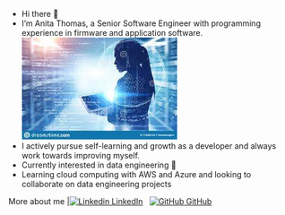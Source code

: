 - Hi there 👋
- I’m Anita Thomas, a Senior Software Engineer with programming experience in firmware and application software.
![alt text](https://github.com/anuthomas99/anuthomas99/blob/5cde7904b8a79527c35fb41d6fa0ae32e09f48f9/woman-coder-blue-photo.jpeg?raw=true)
- I actively pursue self-learning and growth as a developer and always work towards improving myself.
- Currently interested in data engineering 👀 
- Learning cloud computing with AWS and Azure and looking to collaborate on data engineering projects


More about me |[![Linkedin](https://i.stack.imgur.com/gVE0j.png) LinkedIn](https://www.linkedin.com/in/anita-thomas-4bba7156/)
&nbsp;
[![GitHub](https://i.stack.imgur.com/tskMh.png) GitHub](https://github.com/)
